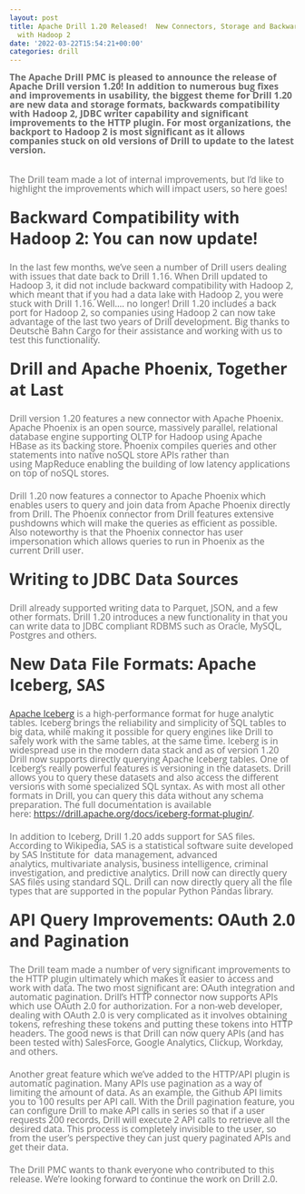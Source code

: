 ```yaml
---
layout: post
title: Apache Drill 1.20 Released!  New Connectors, Storage and Backward Compatibility
  with Hadoop 2
date: '2022-03-22T15:54:21+00:00'
categories: drill
---
```

<div class="post-header" style="font-size: 16px; margin: 0px 0px 2.25em; caret-color: rgb(107, 107, 107); color: rgb(107, 107, 107); font-family: &quot;Open Sans&quot;, sans-serif; line-height: 1;"><h1 class="post-title" style="overflow-wrap: break-word; font-size: 2.3125em; line-height: 1; color: rgb(51, 51, 51); margin-top: 0px; margin-bottom: 0px; padding: 0px;"><span style="color: rgb(107, 107, 107); font-size: 16px;">The Apache Drill PMC is pleased to announce the release of Apache Drill version 1.20! In addition to numerous bug fixes and improvements in usability, the biggest theme for Drill 1.20 are new data and storage formats, backwards compatibility with Hadoop 2, JDBC writer capability and significant improvements to the HTTP plugin. For most organizations, the backport to Hadoop 2 is most significant as it allows companies stuck on old versions of Drill to update to the latest version.</span><br></h1></div><div class="post-content" style="font-size: 16px; margin: 1.5em 0px; caret-color: rgb(107, 107, 107); color: rgb(107, 107, 107); font-family: &quot;Open Sans&quot;, sans-serif; line-height: 1;"><p class="" style="overflow-wrap: break-word; margin-top: 1.5em; margin-bottom: 1.5em; line-height: 1;">The Drill team made a lot of internal improvements, but I’d like to highlight the improvements which will impact users, so here goes!</p><h2 class="" style="overflow-wrap: break-word; font-size: 1.75em; line-height: 1.321; color: rgb(51, 51, 51); margin: 0px; padding: 0px;">Backward Compatibility with Hadoop 2: You can now update!</h2><p class="" style="overflow-wrap: break-word; margin-top: 1.5em; margin-bottom: 1.5em;">In the last few months, we’ve seen a number of Drill users dealing with issues that date back to Drill 1.16. When Drill updated to Hadoop 3, it did not include backward compatibility with Hadoop 2, which meant that if you had a data lake with Hadoop 2, you were stuck with Drill 1.16. Well…. no longer! Drill 1.20 includes a back port for Hadoop 2, so companies using Hadoop 2 can now take advantage of the last two years of Drill development. Big thanks to Deutsche Bahn Cargo for their assistance and working with us to test this functionality.&nbsp;</p><h2 class="" style="overflow-wrap: break-word; font-size: 1.75em; line-height: 1.321; color: rgb(51, 51, 51); margin: 0px; padding: 0px;">Drill and Apache Phoenix, Together at Last</h2><p class="" style="overflow-wrap: break-word; margin-top: 1.5em; margin-bottom: 1.5em;">Drill version 1.20 features a new connector with Apache Phoenix. Apache Phoenix&nbsp;is an&nbsp;open source,&nbsp;massively parallel,&nbsp;relational database&nbsp;engine supporting&nbsp;OLTP&nbsp;for Hadoop using&nbsp;Apache HBase&nbsp;as its backing store. Phoenix compiles queries and other statements into native noSQL store APIs rather than using&nbsp;MapReduce&nbsp;enabling the building of low latency applications on top of noSQL stores.&nbsp;</p><p class="" style="overflow-wrap: break-word; margin-top: 1.5em; margin-bottom: 1.5em;">Drill 1.20 now features a connector to Apache Phoenix which enables users to query and join data from Apache Phoenix directly from Drill. The Phoenix connector from Drill features extensive pushdowns which will make the queries as efficient as possible. Also noteworthy is that the Phoenix connector has user impersonation which allows queries to run in Phoenix as the current Drill user.</p><h2 class="" style="overflow-wrap: break-word; font-size: 1.75em; line-height: 1.321; color: rgb(51, 51, 51); margin: 0px; padding: 0px;">Writing to JDBC Data Sources</h2><p class="" style="overflow-wrap: break-word; margin-top: 1.5em; margin-bottom: 1.5em;">Drill already supported writing data to Parquet, JSON, and a few other formats. Drill 1.20 introduces a new functionality in that you can write data to JDBC compliant RDBMS such as Oracle, MySQL, Postgres and others.&nbsp;</p><h2 class="" style="overflow-wrap: break-word; font-size: 1.75em; line-height: 1.321; color: rgb(51, 51, 51); margin: 0px; padding: 0px;">New Data File Formats: Apache Iceberg, SAS</h2><p class="" style="overflow-wrap: break-word; margin-top: 1.5em; margin-bottom: 1.5em;"><a rel="noreferrer noopener" href="https://iceberg.apache.org/" target="_blank" class="" style="color: rgb(51, 51, 51); transition: color 0.1s ease-in-out 0s, background 0.1s ease-in-out 0s;">Apache Iceberg</a>&nbsp;is a high-performance format for huge analytic tables. Iceberg brings the reliability and simplicity of SQL tables to big data, while making it possible for query engines like Drill to safely work with the same tables, at the same time. Iceberg is in widespread use in the modern data stack and as of version 1.20 Drill now supports directly querying Apache Iceberg tables. One of Iceberg’s really powerful features is versioning in the datasets. Drill allows you to query these datasets and also access the different versions with some specialized SQL syntax. As with most all other formats in Drill, you can query this data without any schema preparation. The full documentation is available here:&nbsp;<a rel="noreferrer noopener" href="https://drill.apache.org/docs/iceberg-format-plugin/" target="_blank" class="" style="color: rgb(51, 51, 51); transition: color 0.1s ease-in-out 0s, background 0.1s ease-in-out 0s;">https://drill.apache.org/docs/iceberg-format-plugin/</a>.&nbsp;</p><p class="" style="overflow-wrap: break-word; margin-top: 1.5em; margin-bottom: 1.5em;">In addition to Iceberg, Drill 1.20 adds support for SAS files. According to Wikipedia, SAS is a statistical software&nbsp;suite developed by&nbsp;SAS Institute&nbsp;for&nbsp;&nbsp;data management, advanced analytics,&nbsp;multivariate analysis,&nbsp;business intelligence,&nbsp;criminal investigation,&nbsp;and&nbsp;predictive analytics. Drill now can directly query SAS files using standard SQL. Drill can now directly query all the file types that are supported in the popular Python Pandas library.&nbsp;</p><h2 class="" style="overflow-wrap: break-word; font-size: 1.75em; line-height: 1.321; color: rgb(51, 51, 51); margin: 0px; padding: 0px;">API Query Improvements: OAuth 2.0 and Pagination</h2><p class="" style="overflow-wrap: break-word; margin-top: 1.5em; margin-bottom: 1.5em;">The Drill team made a number of very significant improvements to the HTTP plugin ultimately which makes it easier to access and work with data. The two most significant are: OAuth integration and automatic pagination. Drill’s HTTP connector now supports APIs which use OAuth 2.0 for authorization. For a non-web developer, dealing with OAuth 2.0 is very complicated as it involves obtaining tokens, refreshing these tokens and putting these tokens into HTTP headers. The good news is that Drill can now query APIs (and has been tested with) SalesForce, Google Analytics, Clickup, Workday, and others.</p><p class="" style="overflow-wrap: break-word; margin-top: 1.5em; margin-bottom: 1.5em;">Another great feature which we’ve added to the HTTP/API plugin is automatic pagination. Many APIs use pagination as a way of limiting the amount of data. As an example, the Github API limits you to 100 results per API call. With the Drill pagination feature, you can configure Drill to make API calls in series so that if a user requests 200 records, Drill will execute 2 API calls to retrieve all the desired data. This process is completely invisible to the user, so from the user’s perspective they can just query paginated APIs and get their data.</p><p class="" style="overflow-wrap: break-word; margin-top: 1.5em; margin-bottom: 1.5em;">The Drill PMC wants to thank everyone who contributed to this release. We’re looking forward to continue the work on Drill 2.0.</p></div>
